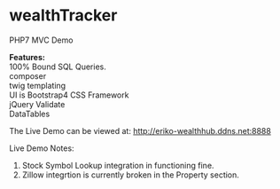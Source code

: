 # wealthTracker
PHP7 MVC Demo

<b>Features:</b>
<br>100% Bound SQL Queries.
<br>composer
<br>twig templating
<br>UI is Bootstrap4 CSS Framework
<br>jQuery Validate
<br>DataTables


The Live Demo can be viewed at: http://eriko-wealthhub.ddns.net:8888

Live Demo Notes: 
1. Stock Symbol Lookup integration in functioning fine.
2. Zillow integrtion is currently broken in the Property section.
